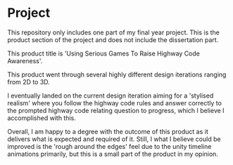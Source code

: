 # Project

This repository only includes one part of my final year project. This is the product section of the project and does not include the dissertation part.

This product title is 'Using Serious Games To Raise Highway Code Awareness'.

This product went through several highly different design iterations ranging from 2D to 3D. 

I eventually landed on the current design iteration aiming for a 'stylised realism' where you follow the highway code rules and answer correctly to the prompted highway code relating question to progress, which I believe I accomplished with this.

Overall, I am happy to a degree with the outcome of this product as it delivers what is expected and required of it. Still, I what I believe could be improved is the 'rough around the edges' feel due to the unity timeline animations primarily, but this is a small part of the product in my opinion.